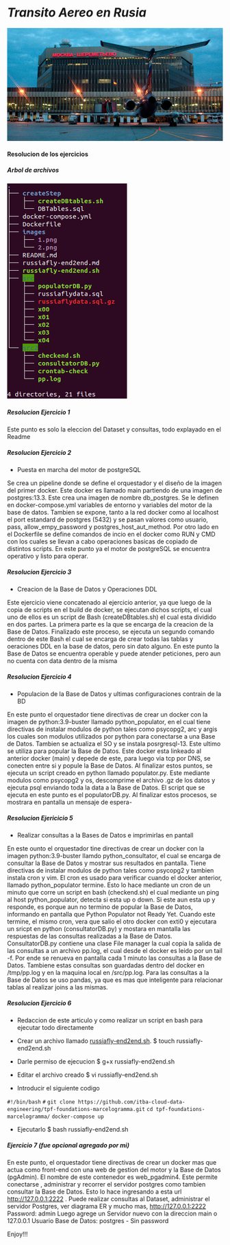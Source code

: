 # *Transito Aereo en Rusia*
<img src="./images/1.png" width="100%" height="20%" />

#### Resolucion de los ejercicios
##### Arbol de archivos
<img src="./images/2.png"/>

##### Resolucion Ejercicio 1

Este punto es solo la eleccion del Dataset y consultas, todo explayado en el Readme

##### Resolucion Ejercicio 2

- Puesta en marcha del motor de postgreSQL

Se crea un pipeline donde se define el orquestador y el diseño de la imagen del primer docker. Este docker es llamado main partiendo de una imagen de postgres:13.3. Este crea una imagen de nombre db_postgres. Se le definen en docker-compose.yml variables de entorno y variables del motor de la base de datos. Tambien se expone, tanto a la red docker como al localhost el port estandard de postgres (5432) y se pasan valores como usuario, pass, allow_empy_password y postgres_host_aut_method. Por otro lado en el Dockerfile se define comandos de incio en el docker como RUN y CMD con los cuales se llevan a cabo operaciones basicas de copiado de distintos scripts. En este punto ya el motor de postgreSQL se encuentra operativo y listo para operar.
##### Resolucion Ejercicio 3

- Creacion de la Base de Datos y Operaciones DDL

Este ejercicio viene concatenado al ejercicio anterior, ya que luego de la copia de scripts en el build de docker, se ejecutan dichos scripts, el cual uno de ellos es un script de Bash (createDBtables.sh) el cual esta dividido en dos partes. La primera parte es la que se encarga de la creacion de la Base de Datos. Finalizado este proceso, se ejecuta un segundo comando dentro de este Bash el cual se encarga de crear todas las tablas y oeraciones DDL en la base de datos, pero sin dato alguno. En este punto la Base de Datos se encuentra operable y puede atender peticiones, pero aun no cuenta con data dentro de la misma

##### Resolucion Ejercicio 4

- Populacion de la Base de Datos y ultimas configuraciones contrain de la BD

En este punto el orquestador tiene directivas de crear un docker con la imagen de python:3.9-buster llamado python_populator, en el cual tiene directivas de instalar modulos de python tales como psycopg2, arc y argis los cuales son modulos utilizados por python para conectarse a una Base de Datos. Tambien se actualiza el SO y se instala posrgresql-13. Este ultimo se utiliza para popular la Base de Datos. Este docker esta linkeado al anterior docker (main) y depede de este, para luego via tcp por DNS, se conecten entre si y popule la Base de Datos. Al finalizar estos puntos, se ejecuta un script creado en python llamado populator.py. Este mediante modulos como psycopg2 y os, descomprime el archivo .gz de los datos y ejecuta psql enviando toda la data a la Base de Datos. El script que se ejecuta en este punto es el populatorDB.py. Al finalizar estos procesos, se mostrara en pantalla un mensaje de espera-

##### Resolucion Ejericicio 5

- Realizar consultas a la Bases de Datos e imprimirlas en pantall

En este ounto el orquestador tine directivas de crear un docker con la imagen python:3.9-buster  llamdo python_consultator, el cual se encarga de consultar la Base de Datos y mostrar sus resultados en pantalla. Tiene directivas de instalar modulos de python tales como psycopg2 y tambien instala cron y vim. El cron es usado para verificar cuando el docker anterior, llamado python_populator termine. Esto lo hace mediante un cron de un minuto que corre un script en bash (checkend.sh) el cual mediante un ping al host python_populator, detecta si esta up o down. Si este aun esta up y responde, es porque aun no termino de popular la Base de Datos, informando en pantalla que Python Populator not Ready Yet. Cuando este termine, el mismo cron, vera que salio el otro docker con exti0 y ejecutara un sricpt en python (consultatorDB.py) y mostara en mantalla las respuestas de las consultas realizadas a la Base de Datos.
ConsultatorDB.py contiene una clase  File manager la cual copia la salida de las consultas a un archivo pp.log, el cual desde el docker es leido por un tail -f. Por ende se renueva en pantalla cada 1 minuto las consultas a la Base de Datos. Tambiene estas consultas son guardadas dentro del docker en /tmp/pp.log y en la maquina local en 
/src/pp.log. Para las consultas a la Base de Datos se uso pandas, ya que es mas que inteligente para relacionar tablas al realizar joins a las mismas.

##### Resolucion Ejercicio 6

- Redaccion de este articulo y como realizar un script en bash para ejecutar todo directamente

- Crear un archivo llamado [russiafly-end2end.sh](russiafly-end2end.sh).
     $	touch russiafly-end2end.sh
- Darle permiso de ejecucion
     $ g+x russiafly-end2end.sh
- Editar el archivo creado
     $ vi russiafly-end2end.sh
- Introducir el siguiente codigo

`#!/bin/bash`
`#`
`git clone https://github.com/itba-cloud-data-engineering/tpf-foundations-marcelogramma.git`
`cd tpf-foundations-marcelogramma/`
`docker-compose up`

- Ejecutarlo
      $ bash russiafly-end2end.sh
      
##### Ejercicio 7 (fue opcional agregado por mi)

En este punto, el orquestador tiene directivas de crear un docker mas que actua como front-end con una web de gestion del motor y la Base de Datos (pgAdmin). El nombre de este contenedor es  web_pgadmin4. Este permite conectarse , administrar y recorrer el servidor postgres como tambien consultar la Base de Datos. 
Esto lo hace  ingresando a esta url http://127.0.0.1:2222 . Puede realizar consultas al Dataset, administrar el servidor Postgres, ver diagrama ER y mucho mas, 
		 http://127.0.0.1:2222 Password: admin 
	Luego agrege un Servidor nuevo con la direccion main o 127.0.0.1 
	Usuario Base de Datos: postgres   -   Sin password 

Enjoy!!!
